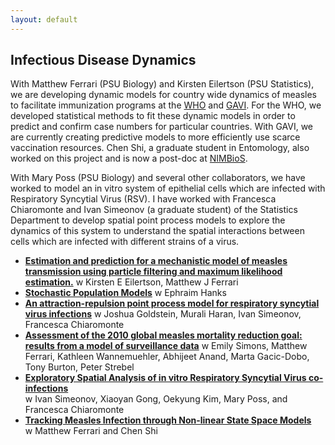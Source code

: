 ```yaml
---
layout: default
---
```

## Infectious Disease Dynamics

 With Matthew Ferrari (PSU Biology) and Kirsten Eilertson (PSU Statistics), we are developing dynamic models for country wide dynamics of measles to facilitate immunization programs at the [WHO](http://www.who.int) and [GAVI](http://www.gavi.org).  For the WHO, we developed statistical methods to fit these dynamic models in order to predict and confirm case numbers for particular countries. With GAVI, we are currently creating predictive models to more efficiently use scarce vaccination resources.  Chen Shi, a graduate student in Entomology, also worked on this project and is now a post-doc at [NIMBioS](http://www.nimbios.org).

 With Mary Poss (PSU Biology) and several other collaborators, we have worked to model an in vitro system of epithelial cells which are infected with Respiratory Syncytial Virus (RSV).  I have worked with Francesca Chiaromonte and Ivan Simeonov (a graduate student) of the Statistics Department to develop spatial point process models to explore the dynamics of this system to understand the spatial interactions between cells which are infected with different strains of a virus.
* **[Estimation and prediction for a mechanistic model of measles transmission using particle filtering and maximum likelihood estimation.](https://doi.org/10.1002/sim.8290)**
w Kirsten E Eilertson, Matthew J Ferrari
 * **[Stochastic Population Models](https://www.sciencedirect.com/science/article/pii/S0169716118300270)** 
 w Ephraim Hanks
* **[An attraction-repulsion point process model for respiratory syncytial virus infections](http://arxiv.org/abs/1401.5506)**
w Joshua Goldstein, Murali Haran, Ivan Simeonov, Francesca Chiaromonte
* **[Assessment of the 2010 global measles mortality reduction goal: results from a model of surveillance data](http://dx.doi.org/10.1016/S0140-6736(12)60522-4)** 
w Emily Simons, Matthew Ferrari,  Kathleen Wannemuehler, Abhijeet Anand, Marta Gacic-Dobo, Tony Burton, Peter Strebel
* **[Exploratory Spatial Analysis of in vitro Respiratory Syncytial Virus co-infections](http://dx.doi.org/10.3390/v2122782)**  
 w Ivan Simeonov, Xiaoyan Gong, Oekyung Kim, Mary Poss, and Francesca Chiaromonte
* **[Tracking Measles Infection through Non-linear State Space Models](@root_path/content/docs/measles.pdf)**  
w Matthew Ferrari and Chen Shi

